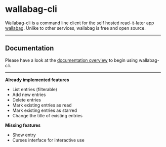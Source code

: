 # wallabag-cli

Wallabag-cli is a command line client for the self hosted read-it-later app [wallabag](https://www.wallabag.org/). Unlike to other services, wallabag is free and open source.

--------------------------------------------------------------------------------

## Documentation

Please have a look at the [documentation overview](docs/index.md) to begin using wallabag-cli.

--------------------------------------------------------------------------------

**Already implemented features**

- List entries (filterable)
- Add new entries
- Delete entries
- Mark existing entries as read
- Mark existing entries as starred
- Change the title of existing entries

**Missing features**

- Show entry
- Curses interface for interactive use
